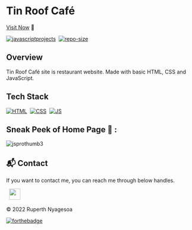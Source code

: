# Tin Roof Café
[Visit Now](https://ruperthnyagesoa.github.io/TinRoofCafé/) 🚀

[![javascriptprojects](https://img.shields.io/website-up-down-green-red/http/shields.io.svg?color=blue)](https://ruperthnyagesoa.github.io/TinRoofCafé/)&nbsp;
[![repo-size](https://img.shields.io/github/repo-size/ruperthnyagesoa/TinRoofCafé)](https://github.com/ruperthnyagesoa/TinRoofCafé)

## Overview
Tin Roof Café site is restaurant website.
Made with basic HTML, CSS and JavaScript.

## Tech Stack
[![HTML](https://img.shields.io/badge/html5%20-%23E34F26.svg?&style=for-the-badge&logo=html5&logoColor=white)](https://github.com/ruperthnyagesoa/TinRoofCafé/search?l=html)&nbsp;
[![CSS](https://img.shields.io/badge/css3%20-%231572B6.svg?&style=for-the-badge&logo=css3&logoColor=white)](https://github.com/ruperthnyagesoa/TinRoofCafésearch?l=css)&nbsp;
[![JS](https://img.shields.io/badge/javascript%20-%23323330.svg?&style=for-the-badge&logo=javascript&logoColor=%23F7DF1E)](https://github.com/ruperthnyagesoa/TinRoofCafé/search?l=javascript)

## Sneak Peek of Home Page 🙈 :
![jsprothumb3](.png)


<h2>📬 Contact</h2>

If you want to contact me, you can reach me through below handles.

&nbsp;&nbsp;<a href="https://www.linkedin.com/in/ruperth-nyagesoa/"><img src="https://www.felberpr.com/wp-content/uploads/linkedin-logo.png" width="30"></img></a>

© 2022 Ruperth Nyagesoa


[![forthebadge](https://forthebadge.com/images/badges/built-with-love.svg)](https://forthebadge.com)

